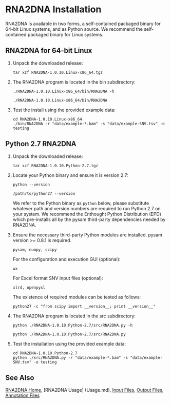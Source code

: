 
# RNA2DNA Installation #

RNA2DNA is available in two forms, a self-contained packaged binary
for 64-bit Linux systems, and as Python source. We recommend the
self-contained packaged binary for Linux systems.

## RNA2DNA for 64-bit Linux ##

1. Unpack the downloaded release:

    ```
    tar xzf RNA2DNA-1.0.10.Linux-x86_64.tgz
    ```

2. The RNA2DNA program is located in the bin subdirectory:

    ```
    ./RNA2DNA-1.0.10.Linux-x86_64/bin/RNA2DNA -h
    
    ./RNA2DNA-1.0.10.Linux-x86_64/bin/RNA2DNA 
    ```

3. Test the install using the provided example data:

    ```
    cd RNA2DNA-1.0.10.Linux-x86_64
    ./bin/RNA2DNA -r "data/example-*.bam" -s "data/example-SNV.tsv" -o testing
    ```

## Python 2.7 RNA2DNA ##

1. Unpack the downloaded release:

    ```
    tar xzf RNA2DNA-1.0.10.Python-2.7.tgz
    ```

2. Locate your Python binary and ensure it is version 2.7:

    ```
    python --version

    /path/to/python27 --version 
    ``` 

   We refer to the Python binary as `python` below, please substitute
   whatever path and version numbers are required to run Python 2.7 on
   your system. We recommend the Enthought Python Distribution (EPD) which
   pre-installs all by the pysam third-party dependencies needed by RNA2DNA.

3. Ensure the necessary third-party Python modules are installed. pysam version >= 0.8.1 is required. 

    ```
    pysam, numpy, scipy
    ```

   For the configuration and execution GUI (optional):
    
    ```
    wx
    ```

   For Excel format SNV input files (optional):

    ```
    xlrd, openpyxl
    ```

   The existence of required modules can be tested as follows:

    ```
    python27 -c "from scipy import __version__; print __version__"
    ```

4. The RNA2DNA program is located in the src subdirectory:

    ```
    python ./RNA2DNA-1.0.10.Python-2.7/src/RNA2DNA.py -h
    
    python ./RNA2DNA-1.0.10.Python-2.7/src/RNA2DNA.py
    ```

5. Test the installation using the provided example data:

    ```
    cd RNA2DNA-1.0.10.Python-2.7
    python ./src/RNA2DNA.py -r "data/example-*.bam" -s "data/example-SNV.tsv" -o testing
    ```

## See Also

[RNA2DNA Home](..), [RNA2DNA Usage] (Usage.md), [Input Files](InputFiles.md), [Output Files](OutputFiles.md), [Annotation Files](AnnotationFiles.md)
